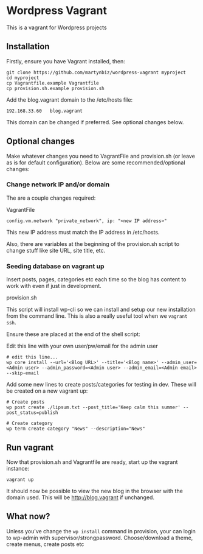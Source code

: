 # Wordpress Vagrant

This is a vagrant for Wordpress projects

## Installation

Firstly, ensure you have Vagrant installed, then:

```
git clone https://github.com/martynbiz/wordpress-vagrant myproject
cd myproject
cp Vagrantfile.example Vagrantfile
cp provision.sh.example provision.sh
```

Add the blog.vagrant domain to the /etc/hosts file:

```
192.168.33.60	blog.vagrant
```

This domain can be changed if preferred. See optional changes below.

## Optional changes

Make whatever changes you need to VagrantFile and provision.sh (or leave as is for
default configuration). Below are some recommended/optional changes:

### Change network IP and/or domain

The are a couple changes required:

VagrantFile

```
config.vm.network "private_network", ip: "<new IP address>"
```

This new IP address must match the IP address in /etc/hosts.

Also, there are variables at the beginning of the provision.sh script to change
stuff like site URL, site title, etc.

### Seeding database on vagrant up

Insert posts, pages, categories etc each time so the blog has content to work with
even if just in development.

provision.sh

This script will install wp-cli so we can install and setup our new installation
from the command line. This is also a really useful tool when we `vagrant ssh`.

Ensure these are placed at the end of the shell script:

Edit this line with your own user/pw/email for the admin user

```
# edit this line...
wp core install --url='<Blog URL>' --title='<Blog name>' --admin_user=<Admin user> --admin_password=<Admin user> --admin_email=<Admin email> --skip-email
```

Add some new lines to create posts/categories for testing in dev. These will be
created on a new vagrant up:

```
# Create posts
wp post create ./lipsum.txt --post_title='Keep calm this summer' --post_status=publish

# Create category
wp term create category "News" --description="News"
```

## Run vagrant

Now that provision.sh and Vagrantfile are ready, start up the vagrant instance:

```
vagrant up
```

It should now be possible to view the new blog in the browser with the domain used.
This will be http://blog.vagrant if unchanged.

## What now?

Unless you've change the `wp install` command in provision, your can login to wp-admin
with supervisor/strongpassword. Choose/download a theme, create menus, create posts etc
